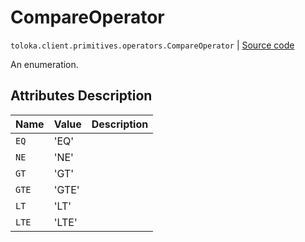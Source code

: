# CompareOperator
`toloka.client.primitives.operators.CompareOperator` | [Source code](https://github.com/Toloka/toloka-kit/blob/v0.1.26/src/client/primitives/operators.py#L21)

An enumeration.

## Attributes Description

| Name | Value | Description |
| :------| :-----------| :----------| 
`EQ`|'EQ'|<p></p>
`NE`|'NE'|<p></p>
`GT`|'GT'|<p></p>
`GTE`|'GTE'|<p></p>
`LT`|'LT'|<p></p>
`LTE`|'LTE'|<p></p>
